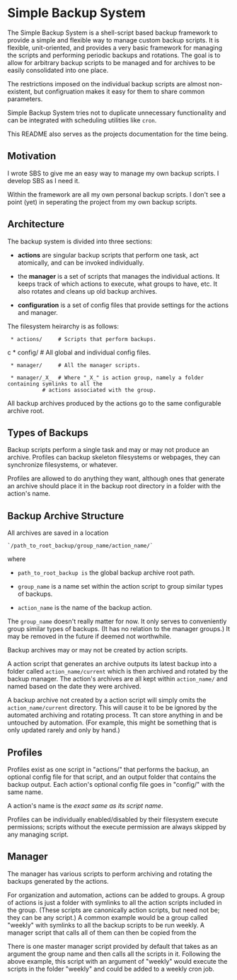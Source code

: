 Simple Backup System
====================
The Simple Backup System is a shell-script based backup framework to provide a simple and flexible way to manage custom backup scripts. It is flexible, unit-oriented, and provides a very basic framework for managing the scripts and performing periodic backups and rotations. The goal is to allow for arbitrary backup scripts to be managed and for archives to be easily consolidated into one place.

The restrictions imposed on the individual backup scripts are almost non-existent, but configruation makes it easy for them to share common parameters.

Simple Backup System tries not to duplicate unnecessary functionality and can be integrated with scheduling utilities like `cron`.

This README also serves as the projects documentation for the time being.


Motivation
----------
I wrote SBS to give me an easy way to manage my own backup scripts. I develop SBS as I need it.

Within the framework are all my own personal backup scripts. I don't see a point (yet) in seperating the project from my own backup scripts.


Architecture
------------
The backup system is divided into three sections:

* **actions** are singular backup scripts that perform one task, act atomically, and can be invoked individually.

* the **manager** is a set of scripts that manages the individual actions. It keeps track of which actions to execute, what groups to have, etc. It also rotates and cleans up old backup archives.

* **configuration** is a set of config files that provide settings for the actions and manager.

The filesystem heirarchy is as follows:

     * actions/     # Scripts that perform backups.

c     * config/      # All global and individual config files.

     * manager/     # All the manager scripts.

     * manager/_X_  # Where "_X_" is action group, namely a folder containing symlinks to all the
               # actions associated with the group.

All backup archives produced by the actions go to the same configurable archive root.


Types of Backups
----------------
Backup scripts perform a single task and may or may not produce an archive. Profiles can backup skeleton filesystems or webpages, they can synchronize filesystems, or whatever.

Profiles are allowed to do anything they want, although ones that generate an archive should place it in the backup root directory in a folder with the action's name.


Backup Archive Structure
----------------
All archives are saved in a location

    `/path_to_root_backup/group_name/action_name/`

where

* `path_to_root_backup is` the global backup archive root path.

* `group_name` is a name set within the action script to group similar types of backups.

* `action_name` is the name of the backup action.

The `group_name` doesn't really matter for now. It only serves to conveniently group similar types of backups. (It has no relation to the manager groups.) It may be removed in the future if deemed not worthwhile.

Backup archives may or may not be created by action scripts.

A action script that generates an archive outputs its latest backup into a folder called `action_name/current` which is then archived and rotated by the backup manager. The action's archives are all kept within `action_name/` and named based on the date they were archived.

A backup archive not created by a action script will simply omits the `action_name/current` directory. This will cause it to be be ignored by the automated archiving and rotating process. Tt can store anything in and be untouched by automation. (For example, this might be something that is only updated rarely and only by hand.)


Profiles
--------
Profiles exist as one script in "actions/" that performs the backup, an optional config file for that script, and an output folder that contains the backup output. Each action's optional config file goes in "config/" with the same name.

A action's name is the *exact same as its script name*.

Profiles can be individually enabled/disabled by their filesystem execute permissions; scripts without the execute permission are always skipped by any managing script.


Manager
-------
The manager has various scripts to perform archiving and rotating the backups generated by the actions.

For organization and automation, actions can be added to groups. A group of actions is just a folder with symlinks to all the action scripts included in the group. (These scripts are canonically action scripts, but need not be; they can be any script.) A common example would be a group called "weekly" with symlinks to all the backup scripts to be run weekly. A manager script that calls all of them can then be copied from the

There is one master manager script provided by default that takes as an argument the group name and then calls all the scripts in it. Following the above example, this script with an argument of "weekly" would execute the scripts in the folder "weekly" and could be added to a weekly cron job.
